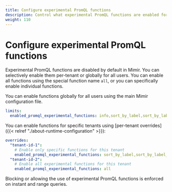 ```yaml
---
title: Configure experimental PromQL functions
description: Control what experimental PromQL functions are enabled for your Mimir installation.
weight: 110
---
```


# Configure experimental PromQL functions

Experimental PromQL functions are disabled by default in Mimir. You can selectively enable them per-tenant or globally for all users.
You can enable all functions using the special function name `all`, or you can specifically enable individual functions.

You can enable functions globally for all users using the main Mimir configuration file.

```yaml
limits:
  enabled_promql_experimental_functions: info,sort_by_label,sort_by_label_desc
```

You can enable functions for specific tenants using [per-tenant overrides]({{< relref "./about-runtime-configuration" >}}):

```yaml
overrides:
  "tenant-id-1":
    # Enable only specific functions for this tenant
    enabled_promql_experimental_functions: sort_by_label,sort_by_label_desc
  "tenant-id-2":
    # Enable all experimental functions for this tenant
    enabled_promql_experimental_functions: all
```

Blocking or allowing the use of experimental PromQL functions is enforced on instant and range queries.

